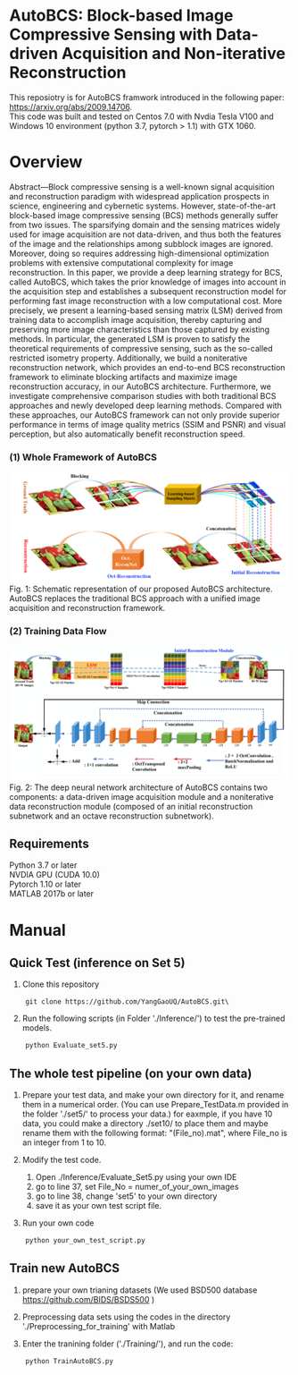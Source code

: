 # AutoBCS: Block-based Image Compressive Sensing with Data-driven Acquisition and Non-iterative Reconstruction
This reposiotry is for AutoBCS framwork introduced in the following paper: https://arxiv.org/abs/2009.14706.  
This code was built and tested on Centos 7.0 with Nvdia Tesla V100 and Windows 10 environment (python 3.7, pytorch > 1.1)  with GTX 1060. 

# Overview

Abstract—Block compressive sensing is a well-known signal
acquisition and reconstruction paradigm with widespread application
prospects in science, engineering and cybernetic systems.
However, state-of-the-art block-based image compressive sensing
(BCS) methods generally suffer from two issues. The sparsifying
domain and the sensing matrices widely used for image acquisition
are not data-driven, and thus both the features of the image
and the relationships among subblock images are ignored. Moreover,
doing so requires addressing high-dimensional optimization
problems with extensive computational complexity for image
reconstruction. In this paper, we provide a deep learning strategy
for BCS, called AutoBCS, which takes the prior knowledge
of images into account in the acquisition step and establishes
a subsequent reconstruction model for performing fast image
reconstruction with a low computational cost. More precisely,
we present a learning-based sensing matrix (LSM) derived from
training data to accomplish image acquisition, thereby capturing
and preserving more image characteristics than those captured by
existing methods. In particular, the generated LSM is proven to
satisfy the theoretical requirements of compressive sensing, such
as the so-called restricted isometry property. Additionally, we
build a noniterative reconstruction network, which provides an
end-to-end BCS reconstruction framework to eliminate blocking
artifacts and maximize image reconstruction accuracy, in our
AutoBCS architecture. Furthermore, we investigate comprehensive
comparison studies with both traditional BCS approaches
and newly developed deep learning methods. Compared with
these approaches, our AutoBCS framework can not only provide
superior performance in terms of image quality metrics (SSIM
and PSNR) and visual perception, but also automatically benefit
reconstruction speed.

### (1) Whole Framework of AutoBCS

![Whole Framework](https://github.com/YangGaoUQ/AutoBCS/blob/master/img/Fig1.png)
Fig. 1: Schematic representation of our proposed AutoBCS architecture. AutoBCS replaces the traditional BCS approach with a unified image acquisition and reconstruction framework.  

### (2) Training Data Flow

![Network Flow](https://github.com/YangGaoUQ/AutoBCS/blob/master/img/Fig2.png)
Fig. 2: The deep neural network architecture of AutoBCS contains two components: a data-driven image acquisition module
and a noniterative data reconstruction module (composed of an initial reconstruction subnetwork and an octave reconstruction
subnetwork).

## Requirements
Python 3.7 or later  
NVDIA GPU (CUDA 10.0)  
Pytorch 1.10 or later  
MATLAB 2017b or later  

# Manual

## Quick Test (inference on Set 5)
1. Clone this repository

```
    git clone https://github.com/YangGaoUQ/AutoBCS.git\
```

2. Run the following scripts (in Folder './Inference/') to test the pre-trained models.

```python
    python Evaluate_set5.py
```

## The whole test pipeline (on your own data)
1. Prepare your test data, and make your own directory for it, and rename them in a numerical order. (You can use Prepare_TestData.m provided in the folder './set5/' to process your data.)
    for eaxmple, if you have 10 data, you could make a directory ./set10/ to place them and maybe rename them with the following format: "(File_no).mat", where File_no is an integer from 1 to 10.  


2. Modify the  test code. 
    1. Open ./Inference/Evaluate_Set5.py using your own IDE
    2. go to line 37, set File_No = numer_of_your_own_images
    3. go to line 38, change 'set5' to your own directory
    4. save it as your own test script file. 

3. Run your own code

```python
    python your_own_test_script.py  
```
## Train new AutoBCS
1. prepare your own trianing datasets (We used BSD500 database https://github.com/BIDS/BSDS500 )

2. Preprocessing data sets using the codes in the directory './Preprocessing_for_training' with Matlab

3. Enter the tranining folder ('./Training/'), and run the code: 
```python 
    python TrainAutoBCS.py 
```



